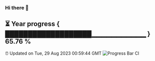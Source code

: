 ### Hi there 👋
⏳ Year progress { ███████████████████▁▁▁▁▁▁▁▁▁▁▁ } 65.76 %
---
⏰ Updated on Tue, 29 Aug 2023 00:59:44 GMT
![Progress Bar CI](https://github.com/liununu/liununu/workflows/Progress%20Bar%20CI/badge.svg)
